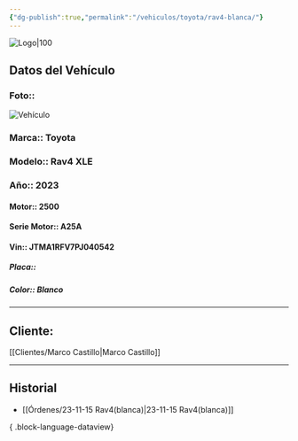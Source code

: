```yaml
---
{"dg-publish":true,"permalink":"/vehiculos/toyota/rav4-blanca/"}
---
```


![Logo|100](http://drive.google.com/uc?export=view&id=137fl3TIZ0-PU8b-Pt0bsjclwHub_u78G)

## Datos del Vehículo 
### Foto:: 
![Vehículo](http://drive.google.com/uc?export=view&id=1B27TwIpmWTBzMttZj8hFx0MmP5iRJ6RV)

### Marca:: Toyota
### Modelo:: Rav4 XLE
### Año:: 2023
#### Motor:: 2500
#### Serie Motor:: A25A
#### Vin:: JTMA1RFV7PJ040542
##### Placa:: 
##### Color:: Blanco
---

## Cliente:

[[Clientes/Marco Castillo\|Marco Castillo]]

---

## Historial

- [[Órdenes/23-11-15 Rav4(blanca)\|23-11-15 Rav4(blanca)]]

{ .block-language-dataview} 